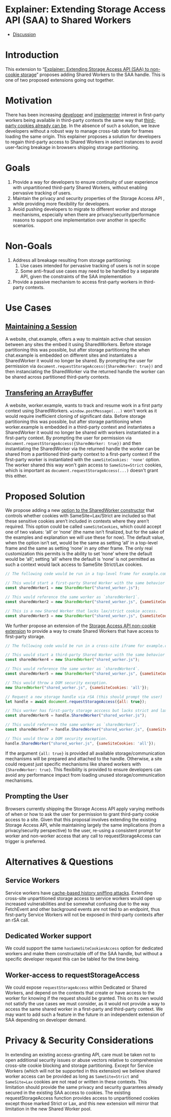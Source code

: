 # Explainer: Extending Storage Access API (SAA) to Shared Workers

* [Discussion](https://github.com/privacycg/saa-non-cookie-storage/issues)

# Introduction

This extension to “[Explainer: Extending Storage Access API (SAA) to non-cookie storage](https://github.com/privacycg/saa-non-cookie-storage/blob/main/README.md)” proposes adding Shared Workers to the SAA handle. This is one of two proposed extensions going out together.

# Motivation

There has been increasing [developer](https://github.com/GoogleChromeLabs/privacy-sandbox-dev-support/issues/124) and [implementer](https://github.com/privacycg/storage-access/issues/157) interest in first-party workers being available in third-party contexts the same way that [third-party cookies already can be](https://github.com/privacycg/storage-access). In the absence of such a solution, we leave developers without a robust way to manage cross-tab state for frames loading the same origin. This explainer proposes a solution for developers to regain third-party access to Shared Workers in select instances to avoid user-facing breakage in browsers shipping storage partitioning.

# Goals

1. Provide a way for developers to ensure continuity of user experience with unpartitioned third-party Shared Workers, without enabling pervasive tracking of users.
1. Maintain the privacy and security properties of the Storage Access API , while providing more flexibility for developers. 
1. Avoid pushing developers to migrate to different worker and storage mechanisms, especially when there are privacy/security/performance reasons to support one implementation over another in specific scenarios.

# Non-Goals

1. Address all breakage resulting from storage partitioning: 
   1. Use cases intended for pervasive tracking of users is not in scope
   1. Some anti-fraud use cases may need to be handled by a separate API, given the constraints of the SAA implementation
1. Provide a passive mechanism to access first-party workers in third-party contexts.

# Use Cases

## [Maintaining a Session](https://github.com/GoogleChromeLabs/privacy-sandbox-dev-support/issues/124)

A website, chat.example, offers a way to maintain active chat session between any sites the embed it using SharedWorkers.
Before storage partitioning this was possible, but after storage partitioning the when chat.example is embedded on different sites and instantiates a SharedWorker it would no longer be shared.
By prompting the user for permission via `document.requestStorageAccess({SharedWorker: true})` and then instanciating the SharedWorker via the returned handle the worker can be shared across partitioned third-party contexts.

## [Transfering an ArrayBuffer](https://groups.google.com/a/chromium.org/g/blink-dev/c/inRN8tI49O0/m/Q_TE0cw4AAAJ)

A website, worker.example, wants to track and resume work in a first party context using SharedWorkers. `window.postMessage(...)` won't work as it would require inefficient cloning of significant data.
Before storage partitioning this was possible, but after storage partitioning when worker.example is embedded in a third-party context and instantiates a SharedWorker it would no longer be shared with workers instantiated in a first-party context.
By prompting the user for permission via `document.requestStorageAccess({SharedWorker: true})` and then instantiating the SharedWorker via the returned handle the worker can be shared from a partitioned third-party context to a first-party context if the first-party worker is instantiated with the `sameSiteCookies: 'none'` option.
The worker shared this way won't gain access to `SameSite=Strict` cookies, which is important as `document.requestStorageAccess(...)` doesn't grant this either.

# Proposed Solution

We propose adding a new [option to the SharedWorker constructor](https://html.spec.whatwg.org/dev/workers.html#shared-workers-and-the-sharedworker-interface) that controls whether cookies with SameSite=Lax/Strict are included so that these sensitive cookies aren’t included in contexts where they aren’t required. This option could be called  `sameSiteCookies`, which could accept one of two values: ‘all’ or ‘none’ (the name isn’t finalized, but for the sake of the examples and explanation we will use these for now). The default value, when the option isn’t set, would be the same as setting ‘all’ in a top-level frame and the same as setting ‘none’ in any other frame. The only real customization this permits is the ability to set ‘none’ where the default would be ‘all’; setting ‘all’ where the default is ‘none’ is not permitted as such a context would lack access to SameSite Strict/Lax cookies.

```javascript
// The following code would be run in a top-level frame for example.com.

// This would start a first-party Shared Worker with the same behavior as before.
const sharedWorker1 = new SharedWorker("shared_worker.js");

// This would reference the same worker as `sharedWorker1`.
const sharedWorker2 = new SharedWorker("shared_worker.js", {sameSiteCookies: 'all'});

// This is a new Shared Worker that lacks lax/strict cookie access.
const sharedWorker3 = new SharedWorker("shared_worker.js", {sameSiteCookies: 'none'});
```

We further propose an extension of the [Storage Access API non-cookie extension](https://github.com/privacycg/saa-non-cookie-storage/blob/main/README.md) to provide a way to create Shared Workers that have access to first-party storage.

```javascript
// The following code would be run in a cross-site iframe for example.com.

// This would start a third-party Shared Worker with the same behavior as before.
const sharedWorker4 = new SharedWorker("shared_worker.js");

// This would reference the same worker as `sharedWorker4`.
const sharedWorker5 = new SharedWorker("shared_worker.js", {sameSiteCookies: 'none'});

// This would throw a DOM security exception.
new SharedWorker("shared_worker.js", {sameSiteCookies: 'all'});

// Request a new storage handle via rSA (this should prompt the user)
let handle = await document.requestStorageAccess({all: true});

// This worker has first-party storage acccess but lacks strict and lax cookies. It would reference the same worker as `sharedWorker3`.
const sharedWorker6 = handle.SharedWorker("shared_worker.js");

// This would reference the same worker as `sharedWorker3`.
const sharedWorker7 = handle.SharedWorker("shared_worker.js", {sameSiteCookies: 'none'});

// This would throw a DOM security exception.
handle.SharedWorker("shared_worker.js", {sameSiteCookies: 'all'});
```

If the argument `{all: true}` is provided all available storage/communication mechanisms will be prepared and attached to the handle. Otherwise, a site could request just specific mechanisms like shared workers with `{SharedWorker: true}`. This flexibility is provided to ensure developers can avoid any performance impact from loading unused storage/communication mechanisms.

## Prompting the User

Browsers currently shipping the Storage Access API apply varying methods of when or how to ask the user for permission to grant third-party cookie access to a site. Given that this proposal involves extending the existing Storage Access API, while maintaining largely the same implications (from a privacy/security perspective) to the user, re-using a consistent prompt for worker and non-worker access that any call to requestStorageAccess can trigger is preferred.

# Alternatives & Questions

## Service Workers

Service workers have [cache-based history sniffing attacks](https://www.ndss-symposium.org/wp-content/uploads/ndss2021_1C-2_23104_paper.pdf). Extending cross-site unpartitioned storage access to service workers would open up increased vulnerabilities and be somewhat confusing due to the way FetchEvent and other background events are not tied to an endpoint, thus first-party Service Workers will not be exposed in third-party contexts after an rSA call.

## Dedicated Worker support

We could support the same `hasSameSiteCookiesAccess` option for dedicated workers and make them constructable off of the SAA handle, but without a specific developer request this can be tabled for the time being.

## Worker-access to requestStorageAccess

We could expose `requestStorageAccess` within Dedicated or Shared Workers, and depend on the contexts that create or have access to the worker for knowing if the request should be granted. This on its own would not satisfy the use cases we must consider, as it would not provide a way to access the same shared worker in a first-party and third-party context. We may want to add such a feature in the future in an independent extension of SAA depending on developer demand.

# Privacy & Security Considerations

In extending an existing access-granting API, care must be taken not to open additional security issues or abuse vectors relative to comprehensive cross-site cookie blocking and storage partitioning. Except for Service Workers (which will not be supported in this extension) we believe shared worker access can be provided as long as `SameSite=Strict` and `SameSite=Lax` cookies are not read or written in these contexts. This limitation should provide the same privacy and security guarantees already secured in the existing SAA access to cookies. The existing requestStorageAccess function provides access to unpartitioned cookies except those marked Strict or Lax, and this new extension will mirror that limitation in the new Shared Worker pool.
